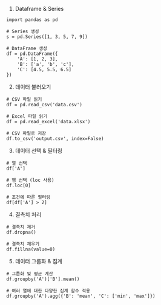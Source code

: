 
1. Dataframe & Series 
```
import pandas as pd

# Series 생성
s = pd.Series([1, 3, 5, 7, 9])

# DataFrame 생성
df = pd.DataFrame({
    'A': [1, 2, 3],
    'B': ['a', 'b', 'c'],
    'C': [4.5, 5.5, 6.5]
})
```

2. 데이터 불러오기
```
# CSV 파일 읽기
df = pd.read_csv('data.csv')

# Excel 파일 읽기
df = pd.read_excel('data.xlsx')

# CSV 파일로 저장
df.to_csv('output.csv', index=False)
```

3. 데이터 선택 & 필터링
```
# 열 선택
df['A']

# 행 선택 (loc 사용)
df.loc[0]

# 조건에 따른 필터링
df[df['A'] > 2]
```

4. 결측치 처리
```
# 결측치 제거
df.dropna()

# 결측치 채우기
df.fillna(value=0)
```

5. 데이터 그룹화 & 집계 
```
# 그룹화 및 평균 계산
df.groupby('A')['B'].mean()

# 여러 열에 대한 다양한 집계 함수 적용
df.groupby('A').agg({'B': 'mean', 'C': ['min', 'max']})
```
